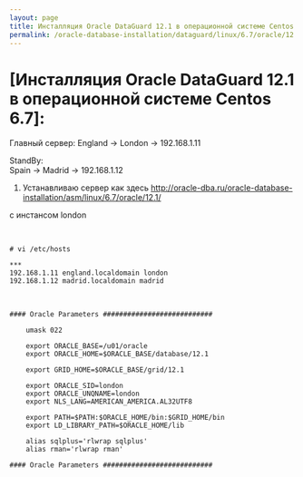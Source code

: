 ```yaml
---
layout: page
title: Инсталляция Oracle DataGuard 12.1 в операционной системе Centos 6.7
permalink: /oracle-database-installation/dataguard/linux/6.7/oracle/12.1/
---
```


# [Инсталляция Oracle DataGuard 12.1 в операционной системе Centos 6.7]:



Главный сервер:
England -> London -> 192.168.1.11

StandBy:  
Spain -> Madrid -> 192.168.1.12




1) Устанавливаю сервер как здесь
http://oracle-dba.ru/oracle-database-installation/asm/linux/6.7/oracle/12.1/

с инстансом london

<br/>

	# vi /etc/hosts

	***
	192.168.1.11 england.localdomain london
	192.168.1.12 madrid.localdomain madrid


<br/>

	#### Oracle Parameters ###########################

	    umask 022

	    export ORACLE_BASE=/u01/oracle
	    export ORACLE_HOME=$ORACLE_BASE/database/12.1

	    export GRID_HOME=$ORACLE_BASE/grid/12.1

	    export ORACLE_SID=london
	    export ORACLE_UNQNAME=london
	    export NLS_LANG=AMERICAN_AMERICA.AL32UTF8

	    export PATH=$PATH:$ORACLE_HOME/bin:$GRID_HOME/bin
	    export LD_LIBRARY_PATH=$ORACLE_HOME/lib

	    alias sqlplus='rlwrap sqlplus'
	    alias rman='rlwrap rman'

	#### Oracle Parameters ###########################
